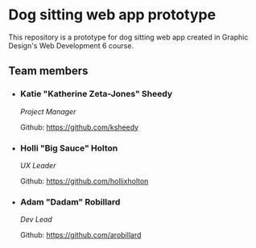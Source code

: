 # Dog sitting web app prototype

This repository is a prototype for dog sitting web app created in Graphic Design's Web Development 6 course.

## Team members

- ### Katie "Katherine Zeta-Jones" Sheedy
  *Project Manager*

  Github: https://github.com/ksheedy
- ### Holli "Big Sauce" Holton
  *UX Leader*

  Github: https://github.com/hollixholton
- ### Adam "Dadam" Robillard
  *Dev Lead*

  Github: https://github.com/arobillard
